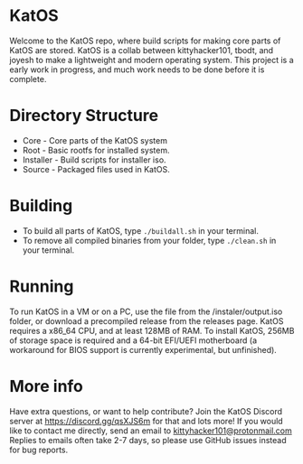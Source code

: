 # KatOS

Welcome to the KatOS repo, where build scripts for making core parts of KatOS are stored.
KatOS is a collab between kittyhacker101, tbodt, and joyesh to make a lightweight and modern operating system.
This project is a early work in progress, and much work needs to be done before it is complete.

# Directory Structure
- Core - Core parts of the KatOS system
- Root - Basic rootfs for installed system.
- Installer - Build scripts for installer iso.
- Source - Packaged files used in KatOS.

# Building
- To build all parts of KatOS, type `./buildall.sh` in your terminal.
- To remove all compiled binaries from your folder, type `./clean.sh` in your terminal.

# Running
To run KatOS in a VM or on a PC, use the file from the /instaler/output.iso folder, or download a precompiled release from the releases page.
KatOS requires a x86_64 CPU, and at least 128MB of RAM. To install KatOS, 256MB of storage space is required and a 64-bit EFI/UEFI motherboard (a workaround for BIOS support is currently experimental, but unfinished).

# More info
Have extra questions, or want to help contribute?
Join the KatOS Discord server at https://discord.gg/qsXJS6m for that and lots more!
If you would like to contact me directly, send an email to kittyhacker101@protonmail.com
Replies to emails often take 2-7 days, so please use GitHub issues instead for bug reports.
